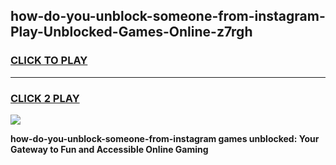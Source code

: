 
## how-do-you-unblock-someone-from-instagram-Play-Unblocked-Games-Online-z7rgh
<h3>
<a href="https://premium76.site?title=how-do-you-unblock-someone-from-instagram&ref=25A">CLICK TO PLAY</a></h3>
<hr>

<h3>
<a href="https://premium76.site?title=how-do-you-unblock-someone-from-instagram&ref=25A">CLICK 2 PLAY</a>
  
</h3>

<a href="https://premium76.site?title=how-do-you-unblock-someone-from-instagram&ref=25A"><img src="https://clearcache.store/games.png"></a>


**how-do-you-unblock-someone-from-instagram games unblocked: Your Gateway to Fun and Accessible Online Gaming**
